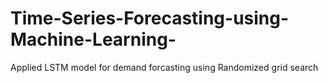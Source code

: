 # Time-Series-Forecasting-using-Machine-Learning-
Applied LSTM model for demand forcasting using Randomized grid search
